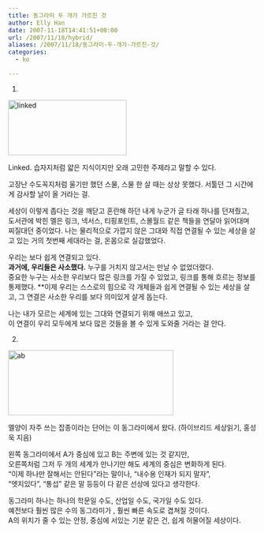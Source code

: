```yaml
---
title: 동그라미 두 개가 가르친 것
author: Elly Han
date: 2007-11-18T14:41:51+00:00
url: /2007/11/18/hybrid/
aliases: /2007/11/18/동그라미-두-개가-가르친-것/
categories:
  - ko

---
```

1.

  


[<IMG style="border-width:0;" height="112" alt="linked" src="https://i2.wp.com/ellyhan.cafe24.com/wp-content/uploads/2007/11/1338724388.jpg?resize=240%2C112" width="240" border="0" data-recalc-dims="1" />][1]

  


Linked. 습자지처럼 얇은 지식이지만 오래 고민한 주제라고 말할 수 있다. 

  


고장난 수도꼭지처럼 울기만 했던 스물, 스물 한 살 때는 상상 못했다. 서툴던 그 시간에게 감사할 날이 올 거라는 걸. 

세상이 이렇게 좁다는 것을 깨닫고 혼란해 하던 내게 누군가 글 타래 하나를 던져줬고,  
도서관에 박힌 멜은 링크, 넥서스, 티핑포인트, 스몰월드 같은 책들을 연달아 읽어대며 찌질대던 중이었다. 나는 물리적으로 가깝지 않은 그대와 직접 연결될 수 있는 세상을 살고 있는 거의 첫번째 세대라는 걸, 온몸으로 실감했었다.

  


우리는 보다 쉽게 연결되고 있다.&nbsp;  
**과거에, 우리들은 사소했다.** 누구를 거치지 않고서는 만날 수 없었더랬다.  
중요한 누구는 사소한 우리보다 많은 링크를 가질 수 있었고, 링크를 통해 흐르는 정보를 통제했다. **이제 우리는 스스로의 힘으로 각 개체들과 쉽게 연결될 수 있는 세상을 살고, 그 연결은 사소한 우리를 보다 의미있게 살게 돕는다. </p> 

</STRONG>나는 내가 모르는 세계에 있는 그대와 연결되기 위해 애쓰고 있고,&nbsp;  
이 연결이 우리 모두에게 보다 많은 것들을 볼 수 있게 도와줄 거라는 걸 안다. 



  


2.

  


[<IMG style="border-width:0;" height="132" alt="ab" src="https://i1.wp.com/ellyhan.cafe24.com/wp-content/uploads/2007/11/1108777237.jpg?resize=335%2C132" width="335" border="0" data-recalc-dims="1" />][2]

  


멜양이 자주 쓰는 잡종이라는 단어는 이 동그라미에서 왔다. (하이브리드 세상읽기, 홍성욱 지음)

  


왼쪽 동그라미에서 A가 중심에 있고 B는 주변에 있는 것 같지만,  
오른쪽처럼 그저 두 개의 세계가 만나기만 해도 세계의 중심은 변화하게 된다.  
&#8220;이제 하나만 잘해서는 안된다&#8221;라는 말이나, &#8220;내수용 인재가 되지 말자&#8221;,  
&#8220;엣지있다&#8221;, &#8220;통섭&#8221; 같은 말 등등이 다 같은 선상에 있다고 생각한다.

  


동그라미 하나는 하나의 학문일 수도, 산업일 수도, 국가일 수도 있다.  
예전보다 훨씬 많은 수의 동그라미가 , 훨씬 빠른 속도로 겹쳐질 것이다.  
A의 위치가 줄 수 있는 안정, 중심에 서있는 기분 같은 건, 쉽게 허물어질 세상이다.</p>

 [1]: https://i2.wp.com/ellyhan.cafe24.com/wp-content/uploads/2007/11/1271633928.jpg
 [2]: https://i2.wp.com/ellyhan.cafe24.com/wp-content/uploads/2007/11/1195560545.jpg